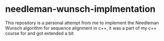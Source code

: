 # needleman-wunsch-implmentation
This repository is a personal attempt from me to implement the Needleman Wunsch algorithm for sequence alignment in c++, it was a part of my c++ course for and got extended a bit

